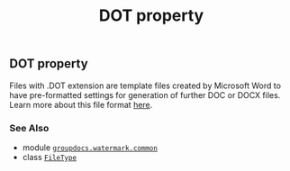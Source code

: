 ﻿---
title: DOT property
second_title: GroupDocs.Watermark for Python via .NET API References
description: 
type: docs
url: /python-net/groupdocs.watermark.common/filetype/dot/
is_root: false
weight: 100
---

## DOT property


Files with .DOT extension are template files created by Microsoft Word to have pre-formatted settings
for generation of further DOC or DOCX files. Learn more about this file format
[here](https://wiki.fileformat.com/word-processing/dot/).

### See Also
* module [`groupdocs.watermark.common`](../../)
* class [`FileType`](/watermark/python-net/groupdocs.watermark.common/filetype)
